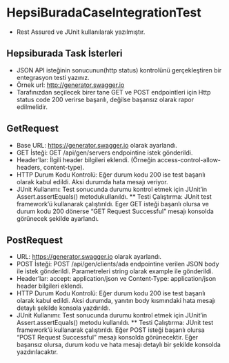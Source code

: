 # HepsiBuradaCaseIntegrationTest

* Rest Assured ve JUnit kullanılarak yazılmıştır.

## Hepsiburada Task İsterleri  </br>
* JSON API isteğinin sonucunun(http status) kontrolünü gerçekleştiren bir entegrasyon testi yazınız.
* Örnek url: http://generator.swagger.io
* Tarafınızdan seçilecek birer tane GET ve POST endpointleri için Http status code 200 verirse başarılı,
değilse başarısız olarak rapor edilmelidir.

## GetRequest
* Base URL: https://generator.swagger.io olarak ayarlandı.
* GET İsteği: GET /api/gen/servers endpointine istek gönderildi.
* Header’lar: İlgili header bilgileri eklendi. (Örneğin access-control-allow-headers, content-type).
* HTTP Durum Kodu Kontrolü: Eğer durum kodu 200 ise test başarılı olarak kabul edildi. Aksi durumda hata mesajı veriyor.
* JUnit Kullanımı: Test sonucunda durumu kontrol etmek için JUnit’in Assert.assertEquals() metodukullanıldı. 
** Testi Çalıştırma:
  JUnit test framework’ü kullanarak çalıştırıldı. Eger GET isteği başarılı olursa ve durum kodu 200 dönerse “GET Request Successful” mesajı konsolda görünecek şekilde ayarlandı.

## PostRequest

* URL: https://generator.swagger.io olarak ayarlandı.
* POST İsteği: POST /api/gen/clients/ada endpointine verilen JSON body ile istek gönderildi. Parametreleri string olarak example ile gönderildi.
* Header’lar: accept: application/json ve Content-Type: application/json header bilgileri eklendi.
* HTTP Durum Kodu Kontrolü: Eğer durum kodu 200 ise test başarılı olarak kabul edildi. Aksi durumda, yanıtın body kısmındaki hata mesajı detaylı şekilde konsola yazdırıldı. 
* JUnit Kullanımı: Test sonucunda durumu kontrol etmek için JUnit’in Assert.assertEquals() metodu kullanıldı.
** Testi Çalıştırma:
 JUnit test framework’ü kullanarak çalıştırıldı. Eğer POST isteği başarılı olursa “POST Request Successful” mesajı konsolda görünecektir. Eğer başarısız olursa, durum kodu ve hata mesajı detaylı bir şekilde konsolda yazdırılacaktır.
